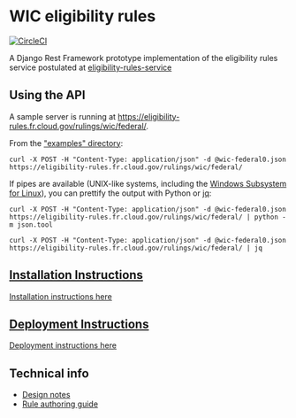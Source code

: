 # WIC eligibility rules
[![CircleCI](https://circleci.com/gh/18F/wic_rules.svg?style=svg)](https://circleci.com/gh/18F/wic_rules)

A Django Rest Framework prototype implementation of the eligibility rules
service postulated at
[eligibility-rules-service](../README.md)

## Using the API

A sample server is running at https://eligibility-rules.fr.cloud.gov/rulings/wic/federal/.

From the ["examples" directory](examples/README.md):

    curl -X POST -H "Content-Type: application/json" -d @wic-federal0.json https://eligibility-rules.fr.cloud.gov/rulings/wic/federal/

If pipes are available (UNIX-like systems, including the
[Windows Subsystem for Linux](https://docs.microsoft.com/en-us/windows/wsl/about)),
you can prettify the output with Python or [jq](https://stedolan.github.io/jq/):

    curl -X POST -H "Content-Type: application/json" -d @wic-federal0.json https://eligibility-rules.fr.cloud.gov/rulings/wic/federal/ | python -m json.tool

    curl -X POST -H "Content-Type: application/json" -d @wic-federal0.json https://eligibility-rules.fr.cloud.gov/rulings/wic/federal/ | jq

## [Installation Instructions](installing.md)

[Installation instructions here](installing.md)

## [Deployment Instructions](cloudgov.md)

[Deployment instructions here](cloudgov.md)

## Technical info

- [Design notes](design.md)
- [Rule authoring guide](rules.md)

